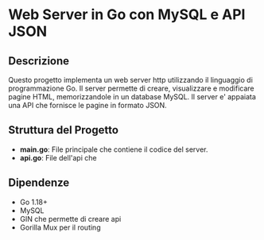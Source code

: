 # Web Server in Go con MySQL e API JSON

## Descrizione

Questo progetto implementa un web server http utilizzando il linguaggio di programmazione Go. Il server permette di creare, visualizzare e modificare pagine HTML, memorizzandole in un database MySQL. Il server e' appaiata una API che fornisce le pagine in formato JSON.

## Struttura del Progetto

- **main.go**: File principale che contiene il codice del server.
- **api.go**: File dell'api che 

## Dipendenze

- Go 1.18+
- MySQL
- GIN che permette di creare api 
- Gorilla Mux per il routing

